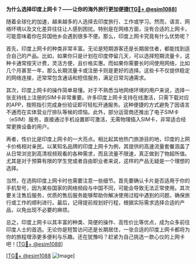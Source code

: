 **为什么选择印度上网卡？——让你的海外旅行更加便捷[[TG💪+ @esim1088](https://t.me/s/esim1088)]**

随着全球化的加速，越来越多的人选择去印度旅行、工作或学习。然而，语言、网络环境以及文化差异往往让人感到困扰。特别是在网络方面，没有合适的上网卡，可能意味着你在异国他乡会遇到很多不便。那么，印度上网卡究竟有什么优势呢？

首先，印度上网卡的种类非常丰富。无论是短期游客还是长期居住者，都能找到适合自己的产品。比如，如果你只是计划在印度停留几天，可以选择短期流量卡，这种卡通常按天计费，灵活方便，且价格实惠。而如果你需要长时间使用网络，比如几个月甚至一年，那么长期流量卡或注册卡则是更好的选择。这些卡不仅提供稳定的网络连接，还常常包含通话和短信服务，满足日常沟通需求。

其次，印度上网卡的操作简单易懂。对于不熟悉当地网络环境的用户来说，选择一张支持线上注册的SIM卡非常重要。许多印度上网卡支持在线激活，只需下载对应的APP，按照指引完成身份验证即可轻松开通服务。这种便捷的方式避免了因语言不通而在实体营业厅排队等候的烦恼。此外，部分运营商还推出了电子SIM卡（eSIM）服务，直接通过手机设置即可激活，无需物理插入SIM卡，非常适合经常更换设备的用户。

再者，性价比是印度上网卡的一大亮点。相比起其他热门旅游目的地，印度的上网卡价格相对亲民。以某知名品牌的印度上网卡为例，其提供的高速流量套餐涵盖了从日常浏览到高清视频观看的各种需求，而且流量不限速，真正做到了物超所值。尤其是对于预算有限的学生党或者自由职业者来说，这样的产品无疑是一个理想的选择。

当然，在选购印度上网卡时也需要注意一些细节。首先要确认卡片是否适用于你的手机型号，因为某些国家的网络频段与中国不同，可能会导致无法正常使用。其次要关注售后服务，优质的售后服务能够帮助你解决使用过程中遇到的问题，确保旅行或工作的顺利进行。最后，记得提前规划好行程，根据实际需求选择合适的产品，以免出现不必要的麻烦。

总之，印度上网卡以其丰富的种类、简便的操作、高性价比等优点，成为众多前往印度人士的首选。无论你是短暂访问还是长期居住，一张合适的印度上网卡都将为你的旅程增添更多便利与乐趣。还在犹豫吗？赶紧为自己挑选一款心仪的上网卡吧！[[TG💪+ @esim1088](https://t.me/s/esim1088)]

[[TG💪+ @esim1088](https://t.me/s/esim1088) ![Image](https://i.postimg.cc/4NQfJmqS/Snipaste-2025-05-13-00-14-12.png)]
